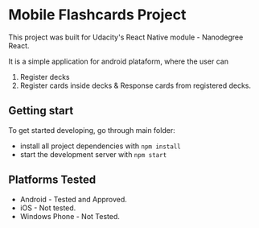 # Mobile Flashcards Project

This project was built for Udacity's React Native module - Nanodegree React.

It is a simple application for android plataform, where the user can
1. Register decks
2. Register cards inside decks & Response cards from registered decks.


## Getting start

To get started developing, go through main folder:

* install all project dependencies with `npm install`
* start the development server with `npm start`

## Platforms Tested

* Android - Tested and Approved.
* iOS - Not tested.
* Windows Phone - Not Tested.




